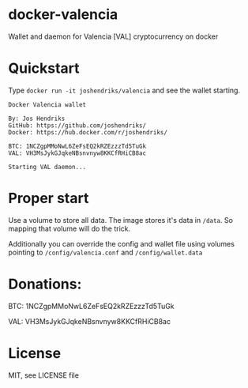 # docker-valencia
Wallet and daemon for Valencia [VAL] cryptocurrency on docker

# Quickstart
Type `docker run -it joshendriks/valencia` and see the wallet starting.

```
Docker Valencia wallet

By: Jos Hendriks
GitHub: https://github.com/joshendriks/
Docker: https://hub.docker.com/r/joshendriks/

BTC: 1NCZgpMMoNwL6ZeFsEQ2kRZEzzzTd5TuGk
VAL: VH3MsJykGJqkeNBsnvnyw8KKCfRHiCB8ac

Starting VAL daemon...
```

# Proper start
Use a volume to store all data. The image stores it's data in `/data`. So mapping that volume will do the trick.

Additionally you can override the config and wallet file using volumes pointing to `/config/valencia.conf` and `/config/wallet.data`

# Donations:
BTC: 1NCZgpMMoNwL6ZeFsEQ2kRZEzzzTd5TuGk

VAL: VH3MsJykGJqkeNBsnvnyw8KKCfRHiCB8ac

# License
MIT, see LICENSE file